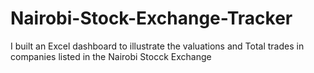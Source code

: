 # Nairobi-Stock-Exchange-Tracker
I built an Excel dashboard to illustrate the valuations and Total trades in companies listed in the Nairobi Stocck Exchange
